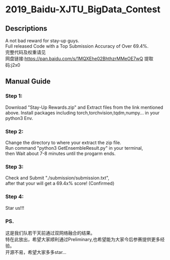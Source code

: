 # 2019_Baidu-XJTU_BigData_Contest

## Descriptions
A not bad reward for stay-up guys.  
Full released Code with a Top Submission Accuracy of Over 69.4%.   
完整代码及权重请见  
网盘链接:https://pan.baidu.com/s/1MQXEhe02BhthzrMMeOE7wQ  提取码:j2x0 

## Manual Guide
### Step 1:
Download "Stay-Up Rewards.zip" and Extract files from the link mentioned above.
Install packages including torch,torchvision,tqdm,numpy... in your python3 Env.
### Step 2:
Change the directory to where your extract the zip file.  
Run command "python3 GetEnsembleResult.py" in your terminal,  
then Wait about 7-8 minutes until the progarm ends.
### Step 3:
Check and Submit "./submission/submission.txt",  
after that your will get a 69.4x% score! (Confirmed)
### Step 4:
Star us!!!

### PS.
这是我们队若干天前通过双网络融合的结果。  
特在此放出，希望大家顺利通过Preliminary,也希望能为大家今后参赛提供更多经验。   
开源不易，希望大家多多star...
